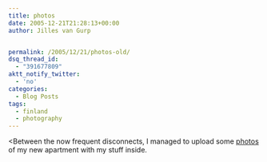 ```yaml
---
title: photos
date: 2005-12-21T21:28:13+00:00
author: Jilles van Gurp


permalink: /2005/12/21/photos-old/
dsq_thread_id:
  - "391677809"
aktt_notify_twitter:
  - 'no'
categories:
  - Blog Posts
tags:
  - finland
  - photography
---
```

<Between the now frequent disconnects, I managed to upload some [photos ](https://www.jillesvangurp.com/Album/2005/2005%20V%20Finland%20Apartment/index.html) of my new apartment with my stuff inside.
